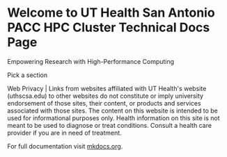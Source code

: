 # Welcome to UT Health San Antonio PACC HPC Cluster Technical Docs Page
Empowering Research with High-Performance Computing




Pick a section










Web Privacy | Links from websites affiliated with UT Health's website (uthscsa.edu) to other websites do not constitute or imply university endorsement of those sites, their content, or products and services associated with those sites. The content on this website is intended to be used for informational purposes only. Health information on this site is not meant to be used to diagnose or treat conditions. Consult a health care provider if you are in need of treatment.

For full documentation visit [mkdocs.org](https://www.mkdocs.org).

